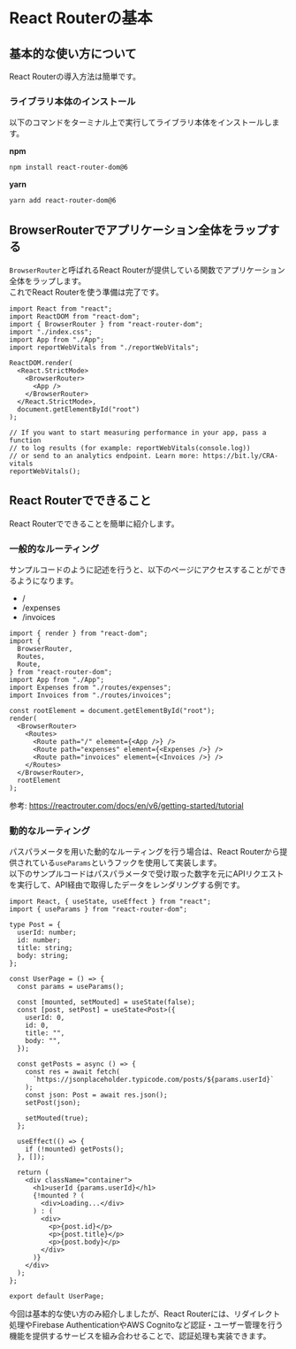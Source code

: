 # React Routerの基本

## 基本的な使い方について
React Routerの導入方法は簡単です。

### ライブラリ本体のインストール
以下のコマンドをターミナル上で実行してライブラリ本体をインストールします。

**npm**
```sh
npm install react-router-dom@6
```

**yarn**
```sh
yarn add react-router-dom@6
```

## BrowserRouterでアプリケーション全体をラップする
```BrowserRouter```と呼ばれるReact Routerが提供している関数でアプリケーション全体をラップします。   
これでReact Routerを使う準備は完了です。

```tsx
import React from "react";
import ReactDOM from "react-dom";
import { BrowserRouter } from "react-router-dom";
import "./index.css";
import App from "./App";
import reportWebVitals from "./reportWebVitals";

ReactDOM.render(
  <React.StrictMode>
    <BrowserRouter>
      <App />
    </BrowserRouter>
  </React.StrictMode>,
  document.getElementById("root")
);

// If you want to start measuring performance in your app, pass a function
// to log results (for example: reportWebVitals(console.log))
// or send to an analytics endpoint. Learn more: https://bit.ly/CRA-vitals
reportWebVitals();
```

## React Routerでできること
React Routerでできることを簡単に紹介します。

### 一般的なルーティング
サンプルコードのように記述を行うと、以下のページにアクセスすることができるようになります。

* /
* /expenses
* /invoices

```tsx
import { render } from "react-dom";
import {
  BrowserRouter,
  Routes,
  Route,
} from "react-router-dom";
import App from "./App";
import Expenses from "./routes/expenses";
import Invoices from "./routes/invoices";

const rootElement = document.getElementById("root");
render(
  <BrowserRouter>
    <Routes>
      <Route path="/" element={<App />} />
      <Route path="expenses" element={<Expenses />} />
      <Route path="invoices" element={<Invoices />} />
    </Routes>
  </BrowserRouter>,
  rootElement
);
```

参考: https://reactrouter.com/docs/en/v6/getting-started/tutorial

### 動的なルーティング
パスパラメータを用いた動的なルーティングを行う場合は、React Routerから提供されている```useParams```というフックを使用して実装します。   
以下のサンプルコードはパスパラメータで受け取った数字を元にAPIリクエストを実行して、API経由で取得したデータをレンダリングする例です。

```tsx
import React, { useState, useEffect } from "react";
import { useParams } from "react-router-dom";

type Post = {
  userId: number;
  id: number;
  title: string;
  body: string;
};

const UserPage = () => {
  const params = useParams();

  const [mounted, setMouted] = useState(false);
  const [post, setPost] = useState<Post>({
    userId: 0,
    id: 0,
    title: "",
    body: "",
  });

  const getPosts = async () => {
    const res = await fetch(
      `https://jsonplaceholder.typicode.com/posts/${params.userId}`
    );
    const json: Post = await res.json();
    setPost(json);

    setMouted(true);
  };

  useEffect(() => {
    if (!mounted) getPosts();
  }, []);

  return (
    <div className="container">
      <h1>userId {params.userId}</h1>
      {!mounted ? (
        <div>Loading...</div>
      ) : (
        <div>
          <p>{post.id}</p>
          <p>{post.title}</p>
          <p>{post.body}</p>
        </div>
      )}
    </div>
  );
};

export default UserPage;
```

今回は基本的な使い方のみ紹介しましたが、React Routerには、リダイレクト処理やFirebase AuthenticationやAWS Cognitoなど認証・ユーザー管理を行う機能を提供するサービスを組み合わせることで、認証処理も実装できます。
